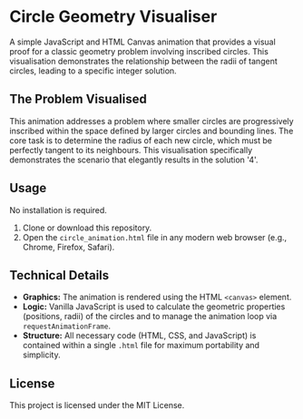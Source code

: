# Circle Geometry Visualiser

A simple JavaScript and HTML Canvas animation that provides a visual proof for a classic geometry problem involving inscribed circles. This visualisation demonstrates the relationship between the radii of tangent circles, leading to a specific integer solution.

## The Problem Visualised

This animation addresses a problem where smaller circles are progressively inscribed within the space defined by larger circles and bounding lines. The core task is to determine the radius of each new circle, which must be perfectly tangent to its neighbours. This visualisation specifically demonstrates the scenario that elegantly results in the solution '4'.

## Usage

No installation is required.

1.  Clone or download this repository.
2.  Open the `circle_animation.html` file in any modern web browser (e.g., Chrome, Firefox, Safari).

## Technical Details

-   **Graphics:** The animation is rendered using the HTML `<canvas>` element.
-   **Logic:** Vanilla JavaScript is used to calculate the geometric properties (positions, radii) of the circles and to manage the animation loop via `requestAnimationFrame`.
-   **Structure:** All necessary code (HTML, CSS, and JavaScript) is contained within a single `.html` file for maximum portability and simplicity.

## License

This project is licensed under the MIT License.

